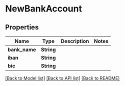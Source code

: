 # NewBankAccount

## Properties

Name | Type | Description | Notes
------------ | ------------- | ------------- | -------------
**bank_name** | **String** |  | 
**iban** | **String** |  | 
**bic** | **String** |  | 

[[Back to Model list]](../README.md#documentation-for-models) [[Back to API list]](../README.md#documentation-for-api-endpoints) [[Back to README]](../README.md)


